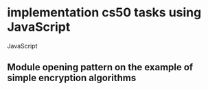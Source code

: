 # implementation cs50 tasks using JavaScript
JavaScript
## Module opening pattern on the example of simple encryption algorithms